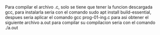 Para compilar el archivo .c, solo se tiene que tener la funcion descargada gcc, para instalarla seria con el comando sudo apt install build-essential, despues seria aplicar el comando
gcc prog-01-ing.c para asi obtener el siguiente archivo a.out para compilar
su compilacion seria con el comando ./a.out